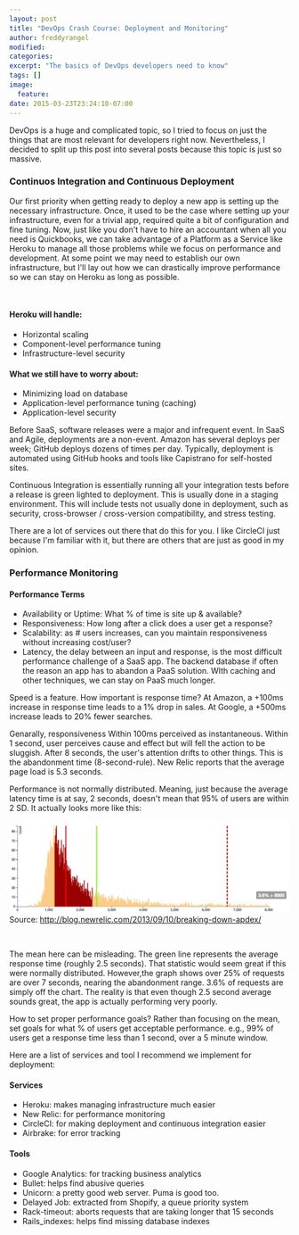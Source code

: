 ```yaml
---
layout: post
title: "DevOps Crash Course: Deployment and Monitoring"
author: freddyrangel
modified:
categories: 
excerpt: "The basics of DevOps developers need to know"
tags: []
image:
  feature:
date: 2015-03-23T23:24:10-07:00
---
```



DevOps is a huge and complicated topic, so I tried to focus on just the things
that are most relevant for developers right now. Nevertheless, I decided to
split up this post into several posts because this topic is just so massive.

### Continuos Integration and Continuous Deployment

Our first priority when getting ready to deploy a new app is setting up the
necessary infrastructure. Once, it used to be the case where setting up your
infrastructure, even for a trivial app, required quite a bit of configuration
and fine tuning. Now, just like you don't have to hire an accountant when all
you need is Quickbooks, we can take advantage of a Platform as a Service like
Heroku to manage all those problems while we focus on performance and
development. At some point we may need to establish our own infrastructure, but
I'll lay out how we can drastically improve performance so we can stay on Heroku
as long as possible.

<br />

#### Heroku will handle:

* Horizontal scaling
* Component-level performance tuning
* Infrastructure-level security

#### What we still have to worry about:

* Minimizing load on database
* Application-level performance tuning (caching)
* Application-level security

Before SaaS, software releases were a major and infrequent event. In SaaS and
Agile, deployments are a non-event. Amazon has several deploys per week; GitHub
deploys dozens of times per day. Typically, deployment is automated using GitHub
hooks and tools like Capistrano for self-hosted sites.

Continuous Integration is essentially running all your integration tests before
a release is green lighted to deployment. This is usually done in a staging
environment. This will include tests not usually done in deployment, such as
security, cross-browser / cross-version compatibility, and stress testing.

There are a lot of services out there that do this for you. I like CircleCI just
because I'm familiar with it, but there are others that are just as good in my
opinion.

### Performance Monitoring

#### Performance Terms

* Availability or Uptime: What % of time is site up & available?
* Responsiveness: How long after a click does a user get a response?
* Scalability: as # users increases, can you maintain responsiveness without
increasing cost/user?
* Latency, the delay between an input and response, is the most difficult
performance challenge of a SaaS app. The backend database if often the reason an
app has to abandon a PaaS solution. WIth caching and other techniques, we can
stay on PaaS much longer.

Speed is a feature. How important is response time? At Amazon, a +100ms increase
in response time leads to a 1% drop in sales. At Google, a +500ms increase leads
to 20% fewer searches.

Genarally, responsiveness Within 100ms perceived as instantaneous. Within 1
second, user perceives cause and effect but will fell the action to be sluggish.
After 8 seconds, the user's attention drifts to other things. This is the
abandonment time (8-second-rule). New Relic reports that the average page load
is 5.3 seconds.

Performance is not normally distributed. Meaning, just because the average
latency time is at say, 2 seconds, doesn't mean that 95% of users are within 2
SD. It actually looks more like this:
<br />

![dataset](/../images/localhost_9292_datasets_histogram.jpg)
Source: http://blog.newrelic.com/2013/09/10/breaking-down-apdex/

<br />

The mean here can be misleading. The green line represents the average response
time (roughly 2.5 seconds). That statistic would seem great if this were
normally distributed. However,the graph shows over 25% of requests are over 7
seconds, nearing the abandonment range. 3.6% of requests are simply off the
chart. The reality is that even though 2.5 second average sounds great, the app
is actually performing very poorly.

How to set proper performance goals? Rather than focusing on the mean, set goals
for what % of users get acceptable performance. e.g., 99% of users get a
response time less than 1 second, over a 5 minute window.

Here are a list of services and tool I recommend we implement for deployment:

#### Services

* Heroku: makes managing infrastructure much easier
* New Relic: for performance monitoring
* CircleCI: for making deployment and continuous integration easier
* Airbrake: for error tracking

#### Tools

* Google Analytics: for tracking business analytics
* Bullet: helps find abusive queries
* Unicorn: a pretty good web server. Puma is good too.
* Delayed Job: extracted from Shopify, a queue priority system
* Rack-timeout: aborts requests that are taking longer that 15 seconds
* Rails_indexes: helps find missing database indexes

